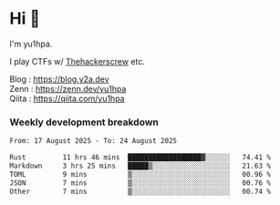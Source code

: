 # Hi 👋

I'm yu1hpa.

I play CTFs w/ [Thehackerscrew](https://www.thehackerscrew.team/) etc.

Blog : https://blog.y2a.dev  
Zenn : https://zenn.dev/yu1hpa  
Qiita : https://qiita.com/yu1hpa  

### Weekly development breakdown

<!--START_SECTION:waka-->

```txt
From: 17 August 2025 - To: 24 August 2025

Rust         11 hrs 46 mins  ██████████████████▓░░░░░░   74.41 %
Markdown     3 hrs 25 mins   █████▒░░░░░░░░░░░░░░░░░░░   21.63 %
TOML         9 mins          ▒░░░░░░░░░░░░░░░░░░░░░░░░   00.96 %
JSON         7 mins          ▒░░░░░░░░░░░░░░░░░░░░░░░░   00.76 %
Other        7 mins          ▒░░░░░░░░░░░░░░░░░░░░░░░░   00.74 %
```

<!--END_SECTION:waka-->


